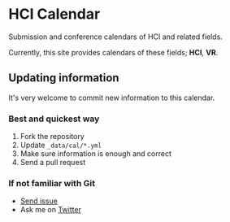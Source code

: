 # HCI Calendar

Submission and conference calendars of HCI and related fields.

Currently, this site provides calendars of these fields; **HCI**, **VR**.

## Updating information

It's very welcome to commit new information to this calendar.

### Best and quickest way

1. Fork the repository
1. Update `_data/cal/*.yml`
1. Make sure information is enough and correct
1. Send a pull request

### If not familiar with Git

- [Send issue](https://github.com/hci-calendar/hci-calendar.github.io/issues/3)
- Ask me on [Twitter](https://twitter.com/masaogata)

